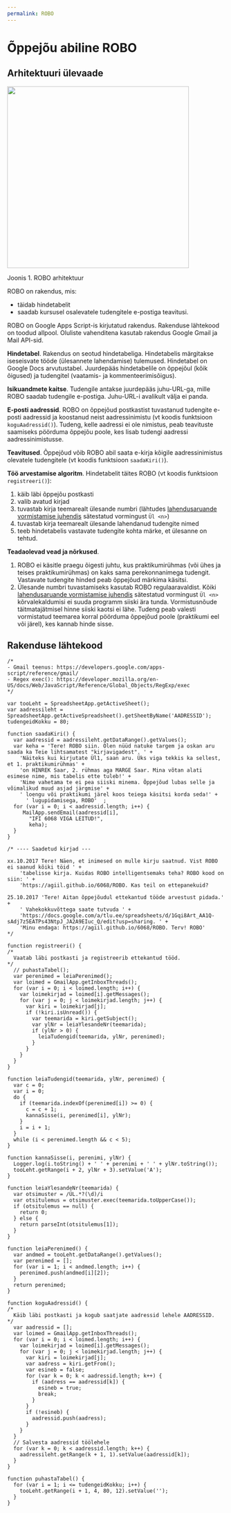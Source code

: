 ```yaml
---
permalink: ROBO
---
```


# Õppejõu abiline ROBO

## Arhitektuuri ülevaade

<img src='https://agiil.github.io/6068/img/ROBO.PNG' width='420'>

Joonis 1. ROBO arhitektuur

ROBO on rakendus, mis:
- täidab hindetabelit
- saadab kursusel osalevatele tudengitele e-postiga teavitusi.

ROBO on Google Apps Script-is kirjutatud rakendus. Rakenduse lähtekood on toodud allpool. Oluliste vahenditena kasutab rakendus Google Gmail ja Mail API-sid.

__Hindetabel__. Rakendus on seotud hindetabeliga. Hindetabelis märgitakse iseseisvate tööde (ülesannete lahendamise) tulemused. Hindetabel on Google Docs arvutustabel. Juurdepääs hindetabelile on õppejõul (kõik õigused) ja tudengitel (vaatamis- ja kommenteerimisõigus).

__Isikuandmete kaitse__. Tudengile antakse juurdepääs juhu-URL-ga, mille ROBO saadab tudengile e-postiga. Juhu-URL-i avalikult välja ei panda.

__E-posti aadressid__. ROBO on õppejõud postkastist tuvastanud tudengite e-posti aadressid ja koostanud neist aadressinimistu (vt koodis funktsioon `koguAadressid()`). Tudeng, kelle aadressi ei ole nimistus, peab teavituste saamiseks pöörduma õppejõu poole, kes lisab tudengi aadressi aadressinimistusse.

__Teavitused__. Õppejõud võib ROBO abil saata e-kirja kõigile aadressinimistus olevatele tudengitele (vt koodis funktsioon `saadaKiri()`).

__Töö arvestamise algoritm__. Hindetabelit täites ROBO (vt koodis funktsioon `registreeri()`):
1. käib läbi õppejõu postkasti
2. valib avatud kirjad
3. tuvastab kirja teemarealt ülesande numbri (lähtudes [lahendusaruande vormistamise juhendis](Juhend) sätestatud vormingust `Ül <n>`)
4. tuvastab kirja teemarealt ülesande lahendanud tudengite nimed
5. teeb hindetabelis vastavate tudengite kohta märke, et ülesanne on tehtud.

__Teadaolevad vead ja nõrkused__.
1. ROBO ei käsitle praegu õigesti juhtu, kus praktikumirühmas (või ühes ja teises praktikumirühmas) on kaks sama perekonnanimega tudengit. Vastavate tudengite hinded peab õppejõud märkima käsitsi.
2. Ülesande numbri tuvastamiseks kasutab ROBO regulaaravaldist. Kõiki [lahendusaruande vormistamise juhendis](Juhend) sätestatud vormingust `Ül <n>` kõrvalekaldumisi ei suuda programm siiski ära tunda. Vormistusnõude täitmatajätmisel hinne siiski kaotsi ei lähe. Tudeng peab valesti vormistatud teemarea korral pöörduma õppejõud poole (praktikumi eel või järel), kes kannab hinde sisse.

## Rakenduse lähtekood

````
/*
- Gmail teenus: https://developers.google.com/apps-script/reference/gmail/
- Regex exec(): https://developer.mozilla.org/en-US/docs/Web/JavaScript/Reference/Global_Objects/RegExp/exec 
*/

var tooLeht = SpreadsheetApp.getActiveSheet();
var aadressileht = SpreadsheetApp.getActiveSpreadsheet().getSheetByName('AADRESSID');
tudengeidKokku = 80;

function saadaKiri() {
  var aadressid = aadressileht.getDataRange().getValues();
  var keha = 'Tere! ROBO siin. Olen nüüd natuke targem ja oskan aru saada ka Teie lihtsamatest "kirjavigadest". ' +
    'Näiteks kui kirjutate Ül1, saan aru. Üks viga tekkis ka sellest, et 1. praktikumirühmas' +
    'on HINREK Saar, 2. rühmas aga MARGE Saar. Mina võtan alati esimese nime, mis tabelis ette tuleb!' + 
    'Nime vahetama te ei pea siiski minema. Õppejõud lubas selle ja võimalikud muud asjad järgmise' +
    ' loengu või praktikumi järel koos teiega käsitsi korda seda!' +
      ' lugupidamisega, ROBO'  ;
  for (var i = 0; i < aadressid.length; i++) {
     MailApp.sendEmail(aadressid[i],
       "IFI 6068 VIGA LEITUD!",
       keha);
  }     
}

/* ---- Saadetud kirjad --- 

xx.10.2017 Tere! Näen, et inimesed on mulle kirju saatnud. Vist ROBO ei saanud kõiki töid ' + 
    'tabelisse kirja. Kuidas ROBO intelligentsemaks teha? ROBO kood on siin: ' +
    'https://agiil.github.io/6068/ROBO. Kas teil on ettepanekuid? 

25.10.2017 'Tere! Aitan õppejõudul ettekantud tööde arvestust pidada.' + 
    ' Vahekokkuvõttega saate tutvuda ' + 
    'https://docs.google.com/a/tlu.ee/spreadsheets/d/1Gqi8Art_AA1Q-sAdj7z5EATPs43NtpJ_JA2A9EIuc_Q/edit?usp=sharing. ' +
    'Minu endaga: https://agiil.github.io/6068/ROBO. Terv! ROBO'
*/

function registreeri() {
/*
  Vaatab läbi postkasti ja registreerib ettekantud tööd.
*/
  // puhastaTabel(); 
  var perenimed = leiaPerenimed();
  var loimed = GmailApp.getInboxThreads();
  for (var i = 0; i < loimed.length; i++) {
    var loimekirjad = loimed[i].getMessages();
    for (var j = 0; j < loimekirjad.length; j++) {
      var kiri = loimekirjad[j];
      if (!kiri.isUnread()) {
        var teemarida = kiri.getSubject();
        var ylNr = leiaYlesandeNr(teemarida);
        if (ylNr > 0) {
          leiaTudengid(teemarida, ylNr, perenimed);
        }
      }
    }
  }
}  

function leiaTudengid(teemarida, ylNr, perenimed) {
  var c = 0;
  var i = 0;
  do {
    if (teemarida.indexOf(perenimed[i]) >= 0) {
      c = c + 1;
      kannaSisse(i, perenimed[i], ylNr);
    }
    i = i + 1;
  }
  while (i < perenimed.length && c < 5);
}

function kannaSisse(i, perenimi, ylNr) {
  Logger.log(i.toString() + ' ' + perenimi + ' ' + ylNr.toString());
  tooLeht.getRange(i + 2, ylNr + 3).setValue('A');
}

function leiaYlesandeNr(teemarida) {
  var otsimuster = /ÜL.*?(\d)/i
  var otsitulemus = otsimuster.exec(teemarida.toUpperCase());
  if (otsitulemus == null) {
    return 0;
  } else {
    return parseInt(otsitulemus[1]);
  }
}  

function leiaPerenimed() {
  var andmed = tooLeht.getDataRange().getValues();
  var perenimed = [];
  for (var i = 1; i < andmed.length; i++) {
    perenimed.push(andmed[i][2]);
  } 
  return perenimed;
}

function koguAadressid() {
/*
  Käib läbi postkasti ja kogub saatjate aadressid lehele AADRESSID.
*/
  var aadressid = [];
  var loimed = GmailApp.getInboxThreads();
  for (var i = 0; i < loimed.length; i++) {
    var loimekirjad = loimed[i].getMessages();
    for (var j = 0; j < loimekirjad.length; j++) {
      var kiri = loimekirjad[j];
      var aadress = kiri.getFrom();
      var esineb = false;
      for (var k = 0; k < aadressid.length; k++) {
        if (aadress == aadressid[k]) {
          esineb = true;
          break;
        }
      }
      if (!esineb) {
        aadressid.push(aadress); 
      }
    }
  }
  // Salvesta aadressid töölehele
  for (var k = 0; k < aadressid.length; k++) {
    aadressileht.getRange(k + 1, 1).setValue(aadressid[k]);
  }
}

function puhastaTabel() {
  for (var i = 1; i <= tudengeidKokku; i++) {
    tooLeht.getRange(i + 1, 4, 80, 12).setValue('');
  }
}

````